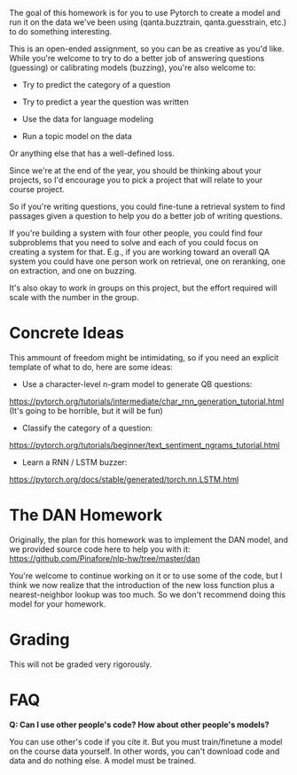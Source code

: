

The goal of this homework is for you to use Pytorch to create a model
and run it on the data we've been using (qanta.buzztrain,
qanta.guesstrain, etc.) to do something interesting.

This is an open-ended assignment, so you can be as creative as you'd
like.  While you're welcome to try to do a better job of answering
questions (guessing) or calibrating models (buzzing), you're also
welcome to:

* Try to predict the category of a question

* Try to predict a year the question was written

* Use the data for language modeling

* Run a topic model on the data

Or anything else that has a well-defined loss.

Since we're at the end of the year, you should be thinking about your
projects, so I'd encourage you to pick a project that will relate to
your course project.

So if you're writing questions, you could fine-tune a retrieval system
to find passages given a question to help you do a better job of writing questions.

If you're building a system with four other people, you could find
four subproblems that you need to solve and each of you could focus on
creating a system for that.  E.g., if you are working toward an
overall QA system you could have one person work on retrieval, one on
reranking, one on extraction, and one on buzzing.

It's also okay to work in groups on this project, but the effort
required will scale with the number in the group.

Concrete Ideas
==============

This ammount of freedom might be intimidating, so if you need an
explicit template of what to do, here are some ideas:

* Use a character-level n-gram model to generate QB questions:

https://pytorch.org/tutorials/intermediate/char_rnn_generation_tutorial.html
(It's going to be horrible, but it will be fun)

* Classify the category of a question:

https://pytorch.org/tutorials/beginner/text_sentiment_ngrams_tutorial.html

* Learn a RNN / LSTM buzzer:

https://pytorch.org/docs/stable/generated/torch.nn.LSTM.html

The DAN Homework
================

Originally, the plan for this homework was to implement the DAN model,
and we provided source code here to help you with it:
https://github.com/Pinafore/nlp-hw/tree/master/dan

You're welcome to continue working on it or to use some of the code,
but I think we now realize that the introduction of the new loss
function plus a nearest-neighbor lookup was too much.  So we don't
recommend doing this model for your homework.

Grading
=======

This will not be graded very rigorously.  

FAQ
====

**Q: Can I use other people's code?  How about other people's models?**

You can use other's code if you cite it.  But you must train/finetune
a model on the course data yourself.  In other words, you can't
download code and data and do nothing else.  A model must be trained.



